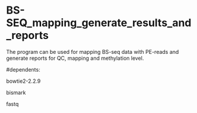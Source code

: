 # BS-SEQ_mapping_generate_results_and_reports

The program can be used for mapping BS-seq data with PE-reads and generate reports for QC, mapping and methylation level.

#dependents:

bowtie2-2.2.9

bismark

fastq
